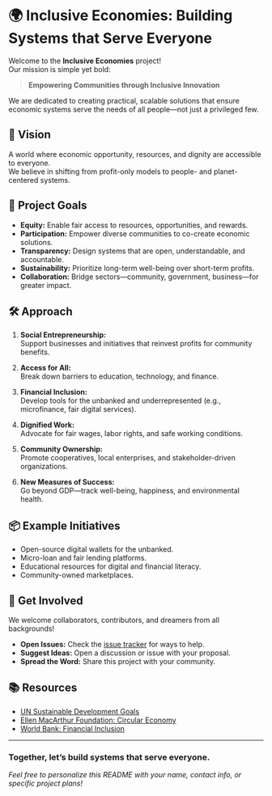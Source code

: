 # 🌍 Inclusive Economies: Building Systems that Serve Everyone

Welcome to the **Inclusive Economies** project!  
Our mission is simple yet bold:

> **Empowering Communities through Inclusive Innovation**

We are dedicated to creating practical, scalable solutions that ensure economic systems serve the needs of all people—not just a privileged few.

## 🚀 Vision

A world where economic opportunity, resources, and dignity are accessible to everyone.  
We believe in shifting from profit-only models to people- and planet-centered systems.

## 🎯 Project Goals

- **Equity:** Enable fair access to resources, opportunities, and rewards.
- **Participation:** Empower diverse communities to co-create economic solutions.
- **Transparency:** Design systems that are open, understandable, and accountable.
- **Sustainability:** Prioritize long-term well-being over short-term profits.
- **Collaboration:** Bridge sectors—community, government, business—for greater impact.

## 🛠️ Approach

1. **Social Entrepreneurship:**  
   Support businesses and initiatives that reinvest profits for community benefits.

2. **Access for All:**  
   Break down barriers to education, technology, and finance.

3. **Financial Inclusion:**  
   Develop tools for the unbanked and underrepresented (e.g., microfinance, fair digital services).

4. **Dignified Work:**  
   Advocate for fair wages, labor rights, and safe working conditions.

5. **Community Ownership:**  
   Promote cooperatives, local enterprises, and stakeholder-driven organizations.

6. **New Measures of Success:**  
   Go beyond GDP—track well-being, happiness, and environmental health.

## 📦 Example Initiatives

- Open-source digital wallets for the unbanked.
- Micro-loan and fair lending platforms.
- Educational resources for digital and financial literacy.
- Community-owned marketplaces.

## 🤝 Get Involved

We welcome collaborators, contributors, and dreamers from all backgrounds!

- **Open Issues:** Check the [issue tracker](./issues) for ways to help.
- **Suggest Ideas:** Open a discussion or issue with your proposal.
- **Spread the Word:** Share this project with your community.

## 📚 Resources

- [UN Sustainable Development Goals](https://sdgs.un.org/goals)
- [Ellen MacArthur Foundation: Circular Economy](https://ellenmacarthurfoundation.org/)
- [World Bank: Financial Inclusion](https://www.worldbank.org/en/topic/financialinclusion)

---

### Together, let’s build systems that serve everyone.

*Feel free to personalize this README with your name, contact info, or specific project plans!*
